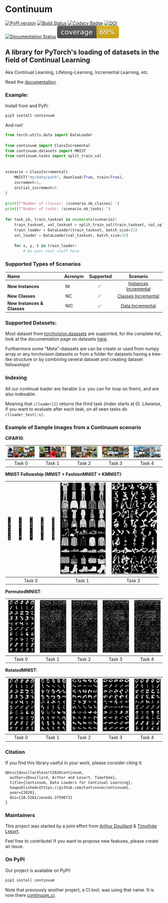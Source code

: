 # Continuum

[![PyPI version](https://badge.fury.io/py/continuum.svg)](https://badge.fury.io/py/continuum) [![Build Status](https://travis-ci.com/Continvvm/continuum.svg?branch=master)](https://travis-ci.com/Continvvm/continuum) [![Codacy Badge](https://api.codacy.com/project/badge/Grade/c3a31475bebc4036a13e6048c24eb3e0)](https://www.codacy.com/gh/Continvvm/continuum?utm_source=github.com&amp;utm_medium=referral&amp;utm_content=Continvvm/continuum&amp;utm_campaign=Badge_Grade) [![DOI](https://zenodo.org/badge/254864913.svg)](https://zenodo.org/badge/latestdoi/254864913) [![Documentation Status](https://readthedocs.org/projects/continuum/badge/?version=latest)](https://continuum.readthedocs.io/en/latest/?badge=latest)
[![coverage](coverage.svg)]()

## A library for PyTorch's loading of datasets in the field of Continual Learning

Aka Continual Learning, Lifelong-Learning, Incremental Learning, etc.

Read the [documentation](https://continuum.readthedocs.io/en/latest/).

### Example:

Install from and PyPi:
```bash
pip3 install continuum
```

And run!
```python
from torch.utils.data import DataLoader

from continuum import ClassIncremental
from continuum.datasets import MNIST
from continuum.tasks import split_train_val


scenario = ClassIncremental(
    MNIST("my/data/path", download=True, train=True),
    increment=1,
    initial_increment=5
)

print(f"Number of classes: {scenario.nb_classes}.")
print(f"Number of tasks: {scenario.nb_tasks}.")

for task_id, train_taskset in enumerate(scenario):
    train_taskset, val_taskset = split_train_val(train_taskset, val_split=0.1)
    train_loader = DataLoader(train_taskset, batch_size=32)
    val_loader = DataLoader(val_taskset, batch_size=32)

    for x, y, t in train_loader:
        # Do your cool stuff here
```

### Supported Types of Scenarios

|Name | Acronym | Supported | Scenario |
|:----|:---|:---:|:---:|
| **New Instances** | NI | :white_check_mark: | [Instances Incremental](https://continuum.readthedocs.io/en/latest/_tutorials/scenarios/scenarios.html#instance-incremental)|
| **New Classes** | NC | :white_check_mark: |[Classes Incremental](https://continuum.readthedocs.io/en/latest/_tutorials/scenarios/scenarios.html#classes-incremental)|
| **New Instances & Classes** | NIC | :white_check_mark: | [Data Incremental](https://continuum.readthedocs.io/en/latest/_tutorials/scenarios/scenarios.html#new-class-and-instance-incremental)|

### Supported Datasets:

Most dataset from [torchvision.dasasets](https://pytorch.org/docs/stable/torchvision/datasets.html) are supported, for the complete list, look at the documentation page on datasets [here](https://continuum.readthedocs.io/en/latest/_tutorials/datasets/dataset.html).

Furthermore some "Meta"-datasets are can be create or used from numpy array or any torchvision.datasets or from a folder for datasets having a tree-like structure or by combining several dataset and creating dataset fellowships!

### Indexing

All our continual loader are iterable (i.e. you can for loop on them), and are
also indexable.

Meaning that `clloader[2]` returns the third task (index starts at 0). Likewise,
if you want to evaluate after each task, on all seen tasks do `clloader_test[:n]`.

### Example of Sample Images from a Continuum scenario

**CIFAR10**:

|<img src="images/cifar10_0.jpg" width="150">|<img src="images/cifar10_1.jpg" width="150">|<img src="images/cifar10_2.jpg" width="150">|<img src="images/cifar10_3.jpg" width="150">|<img src="images/cifar10_4.jpg" width="150">|
|:-------------------------:|:-------------------------:|:-------------------------:|:-------------------------:|:-------------------------:|
|Task 0 | Task 1 | Task 2 | Task 3 | Task 4|

**MNIST Fellowship (MNIST + FashionMNIST + KMNIST)**:

|<img src="images/mnist_fellowship_0.jpg" width="150">|<img src="images/mnist_fellowship_1.jpg" width="150">|<img src="images/mnist_fellowship_2.jpg" width="150">|
|:-------------------------:|:-------------------------:|:-------------------------:|
|Task 0 | Task 1 | Task 2 |


**PermutedMNIST**:

|<img src="images/mnist_permuted_0.jpg" width="150">|<img src="images/mnist_permuted_1.jpg" width="150">|<img src="images/mnist_permuted_2.jpg" width="150">|<img src="images/mnist_permuted_3.jpg" width="150">|<img src="images/mnist_permuted_4.jpg" width="150">|
|:-------------------------:|:-------------------------:|:-------------------------:|:-------------------------:|:-------------------------:|
|Task 0 | Task 1 | Task 2 | Task 3 | Task 4|

**RotatedMNIST**:

|<img src="images/mnist_rotated_0.jpg" width="150">|<img src="images/mnist_rotated_1.jpg" width="150">|<img src="images/mnist_rotated_2.jpg" width="150">|<img src="images/mnist_rotated_3.jpg" width="150">|<img src="images/mnist_rotated_4.jpg" width="150">|
|:-------------------------:|:-------------------------:|:-------------------------:|:-------------------------:|:-------------------------:|
|Task 0 | Task 1 | Task 2 | Task 3 | Task 4|

### Citation

If you find this library useful in your work, please consider citing it:

```
@misc{douillardlesort2020continuum,
  author={Douillard, Arthur and Lesort, Timothée},
  title={Continuum, Data Loaders for Continual Learning},
  howpublished={https://github.com/Continvvm/continuum},
  year={2020},
  doi={10.5281/zenodo.3759673}
}
```

### Maintainers

This project was started by a joint effort from [Arthur Douillard](https://arthurdouillard.com/) &
[Timothée Lesort](https://tlesort.github.io/).

Feel free to contribute! If you want to propose new features, please create an issue.


### On PyPi

Our project is available on PyPi!

```bash
pip3 install continuum
```

Note that previously another project, a CI tool, was using that name. It is now
there [continuum_ci](https://pypi.org/project/continuum_ci/).
